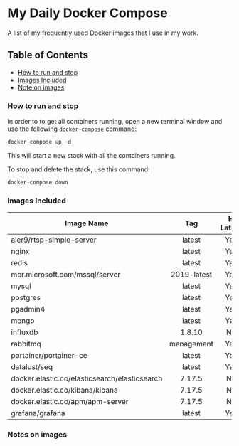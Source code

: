 # My Daily Docker Compose

A list of my frequently used Docker images that I use in my work.

## Table of Contents

+ [How to run and stop](#how-to-run-and-stop)
+ [Images Included](#images-included)
+ [Note on images](#notes-on-images)

### How to run and stop

In order to to get all containers running, open a new terminal window and use the following `docker-compose` command:

```powershell
docker-compose up -d
```

This will start a new stack with all the containers running.

To stop and delete the stack, use this command:

```powershell
docker-compose down
```

### Images Included

|Image Name|Tag|Is Latest|
|---|:---:|:---:|
|aler9/rtsp-simple-server|latest|Yes|
|nginx|latest|Yes|
|redis|latest|Yes|
|mcr.microsoft.com/mssql/server|2019-latest|Yes|
|mysql|latest|Yes|
|postgres|latest|Yes|
|pgadmin4|latest|Yes|
|mongo|latest|Yes|
|influxdb|1.8.10|No|
|rabbitmq|management|Yes|
|portainer/portainer-ce|latest|Yes|
|datalust/seq|latest|Yes|
|docker.elastic.co/elasticsearch/elasticsearch|7.17.5|No|
|docker.elastic.co/kibana/kibana|7.17.5|No|
|docker.elastic.co/apm/apm-server|7.17.5|No|
|grafana/grafana|latest|Yes|

### Notes on images
